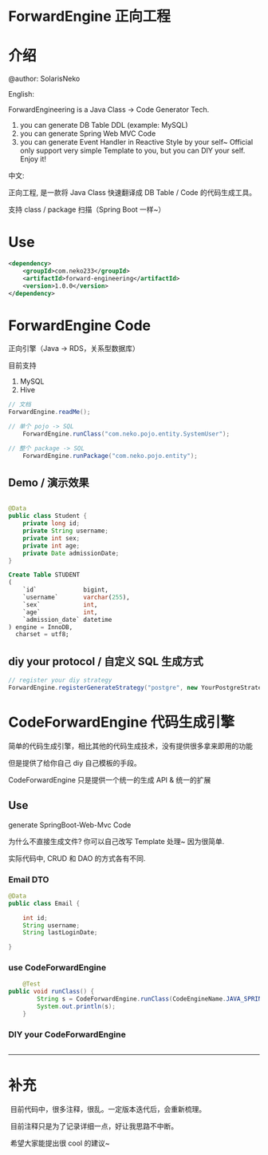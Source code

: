 # ForwardEngine 正向工程
# 介绍
@author: SolarisNeko

English:

ForwardEngineering is a Java Class -> Code Generator Tech.
1. you can generate DB Table DDL (example: MySQL)
2. you can generate Spring Web MVC Code
3. you can generate Event Handler in Reactive Style by your self~
Official only support very simple Template to you, but you can DIY your self. Enjoy it!

中文:

正向工程, 是一款将 Java Class 快速翻译成 DB Table / Code 的代码生成工具。

支持 class / package 扫描（Spring Boot 一样~）





# Use

```xml
<dependency>
    <groupId>com.neko233</groupId>
    <artifactId>forward-engineering</artifactId>
    <version>1.0.0</version>
</dependency>
```

# ForwardEngine Code
正向引擎（Java -> RDS，关系型数据库）

目前支持
1. MySQL
2. Hive
```java
// 文档
ForwardEngine.readMe();

// 单个 pojo -> SQL
    ForwardEngine.runClass("com.neko.pojo.entity.SystemUser");

// 整个 package -> SQL
    ForwardEngine.runPackage("com.neko.pojo.entity");

```


## Demo / 演示效果

```java

@Data
public class Student {
    private long id;
    private String username;
    private int sex;
    private int age;
    private Date admissionDate;
}
```

```sql
Create Table STUDENT
(
    `id`             bigint,
    `username`       varchar(255),
    `sex`            int,
    `age`            int,
    `admission_date` datetime
) engine = InnoDB,
  charset = utf8;
```

## diy your protocol / 自定义 SQL 生成方式
```java
// register your diy strategy
ForwardEngine.registerGenerateStrategy("postgre", new YourPostgreStrategy);
```


# CodeForwardEngine 代码生成引擎

简单的代码生成引擎，相比其他的代码生成技术，没有提供很多拿来即用的功能

但是提供了给你自己 diy 自己模板的手段。

CodeForwardEngine 只是提供一个统一的生成 API & 统一的扩展

## Use
generate SpringBoot-Web-Mvc Code

为什么不直接生成文件? 你可以自己改写 Template 处理~ 因为很简单.

实际代码中, CRUD 和 DAO 的方式各有不同. 

### Email DTO
```java
@Data
public class Email {

    int id;
    String username;
    String lastLoginDate;

}

```

### use CodeForwardEngine
```java
    @Test
public void runClass() {
        String s = CodeForwardEngine.runClass(CodeEngineName.JAVA_SPRING_WEB_2_x_x, Email.class);
        System.out.println(s);
    }
```

### DIY your CodeForwardEngine
```java

```

---------

# 补充

​ 目前代码中，很多注释，很乱。一定版本迭代后，会重新梳理。

​ 目前注释只是为了记录详细一点，好让我思路不中断。

​ 希望大家能提出很 cool 的建议~

